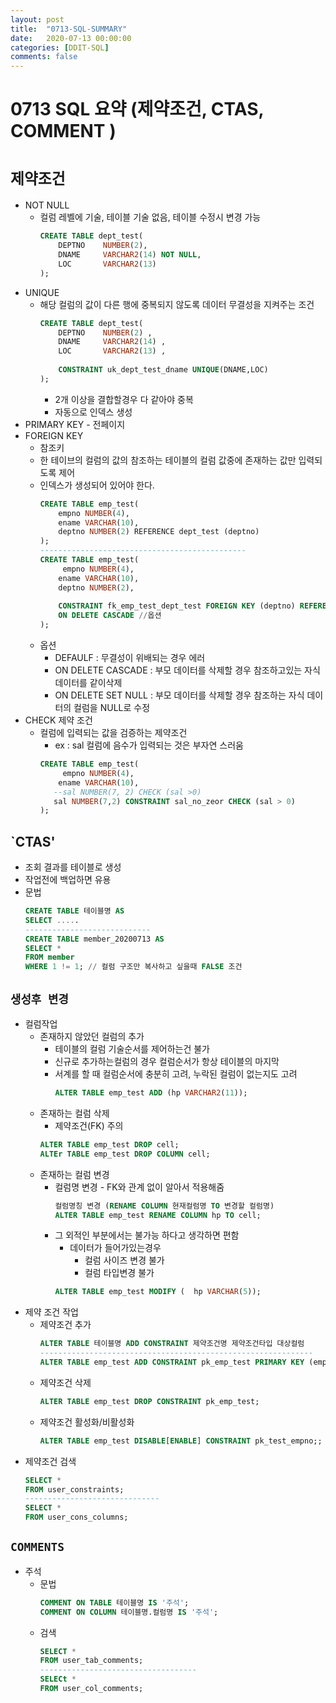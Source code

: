 ```yaml
---
layout: post
title:  "0713-SQL-SUMMARY"
date:   2020-07-13 00:00:00
categories: [DDIT-SQL]
comments: false
---
```


# 0713 SQL 요약 (제약조건, CTAS, COMMENT )

# `제약조건`

- NOT NULL
    - 컬럼 레벨에 기술, 테이블 기술 없음, 테이블 수정시 변경 가능
        ```sql
        CREATE TABLE dept_test(
            DEPTNO    NUMBER(2),
            DNAME     VARCHAR2(14) NOT NULL,
            LOC       VARCHAR2(13) 
        );
        ```
- UNIQUE
    -  해당 컬럼의 값이 다른 행에 중복되지 않도록 데이터 무결성을 지켜주는 조건
        ```sql
        CREATE TABLE dept_test(
            DEPTNO    NUMBER(2) ,
            DNAME     VARCHAR2(14) ,
            LOC       VARCHAR2(13) ,
            
            CONSTRAINT uk_dept_test_dname UNIQUE(DNAME,LOC)
        );      
        ```
        - 2개 이상을 결합할경우 다 같아야 중복
        - 자동으로 인덱스 생성
- PRIMARY KEY 
         - 전페이지
- FOREIGN KEY
     - 참조키
     - 한 테이브의 컬럼의 값의 참조하는 테이블의 컬럼 값중에 존재하는 값만 입력되도록 제어
     - 인덱스가 생성되어 있어야 한다.
        ```sql
        CREATE TABLE emp_test(
            empno NUMBER(4),
            ename VARCHAR(10),
            deptno NUMBER(2) REFERENCE dept_test (deptno)
        );
        ----------------------------------------------
        CREATE TABLE emp_test(
             empno NUMBER(4),
            ename VARCHAR(10),
            deptno NUMBER(2),
            
            CONSTRAINT fk_emp_test_dept_test FOREIGN KEY (deptno) REFERENCES dept_test (deptno)
            ON DELETE CASCADE //옵션
        );
        ```
     - 옵션
        - DEFAULF : 무결성이 위배되는 경우 에러
        - ON DELETE CASCADE : 부모 데이터를 삭제할 경우 참조하고있는 자식 데이터를 같이삭제
        - ON DELETE SET NULL : 부모 데이터를 삭제할 경우 참조하는 자식 데이터의 컬럼을 NULL로 수정
- CHECK 제약 조건
     - 컬럼에 입력되는 값을 검증하는 제약조건
        - ex : sal 컬럼에 음수가 입력되는 것은 부자연 스러움
        ```sql
        CREATE TABLE emp_test(
             empno NUMBER(4),
            ename VARCHAR(10),
           --sal NUMBER(7, 2) CHECK (sal >0)
           sal NUMBER(7,2) CONSTRAINT sal_no_zeor CHECK (sal > 0)
        );
        ```
## `CTAS'
- 조회 결과를 테이블로 생성
- 작업전에 백업하면 유용
- 문법
    ```sql
    CREATE TABLE 테이블명 AS
    SELECT .....
    ----------------------------
    CREATE TABLE member_20200713 AS
    SELECT *
    FROM member
    WHERE 1 != 1; // 컬럼 구조만 복사하고 싶을때 FALSE 조건
    ```

## `생성후 변경`
- 컬럼작업
    - 존재하지 않았던 컬럼의 추가
        - 테이블의 컬럼 기술순서를 제어하는건 불가
        - 신규로 추가하는컬럼의 경우 컬럼순서가 항상 테이블의 마지막
        - 서계를 할 때 컬럼순서에 충분히 고려, 누락된 컬럼이 없는지도 고려
            ```sql
            ALTER TABLE emp_test ADD (hp VARCHAR2(11));
            ```
    - 존재하는 컬럼 삭제
        - 제약조건(FK) 주의
        ```sql
        ALTER TABLE emp_test DROP cell;
        ALTEr TABLE emp_test DROP COLUMN cell;
        ```
    - 존재하는 컬럼 변경 
        - 컬럼명 변경 - FK와 관계 없이 알아서 적용해줌
            ```sql
            컬럼명칭 변경 (RENAME COLUMN 현재컬럼명 TO 변경할 컬럼명)
            ALTER TABLE emp_test RENAME COLUMN hp TO cell;
            ```
        - 그 외적인 부분에서는 불가능 하다고 생각하면 편함
            - 데이터가 들어가있는경우
                - 컬럼 사이즈 변경 불가
                - 컬럼 타입변경 불가
            ```sql
            ALTER TABLE emp_test MODIFY (  hp VARCHAR(5));
            ```
- 제약 조건 작업
    - 제약조건 추가
        ```sql
        ALTER TABLE 테이블명 ADD CONSTRAINT 제약조건명 제약조건타입 대상컬럼
        -------------------------------------------------------------
        ALTER TABLE emp_test ADD CONSTRAINT pk_emp_test PRIMARY KEY (empno)
        ```
    - 제약조건 삭제
        ```sql
        ALTER TABLE emp_test DROP CONSTRAINT pk_emp_test;
        ```
    - 제약조건 활성화/비활성화
        ```sql
        ALTER TABLE emp_test DISABLE[ENABLE] CONSTRAINT pk_test_empno;;
        ```
- 제약조건 검색
    ```sql
    SELECT *
    FROM user_constraints;
    ------------------------------
    SELECT *
    FROM user_cons_columns;
    ```
## `COMMENTS`
- 주석
    - 문법
        ```sql
        COMMENT ON TABLE 테이블명 IS '주석';
        COMMENT ON COLUMN 테이블명.컬럼명 IS '주석';
        ```
    - 검색
        ```sql
        SELECT *
        FROM user_tab_comments;
        -----------------------------------
        SELECt *
        FROM user_col_comments;
        ```